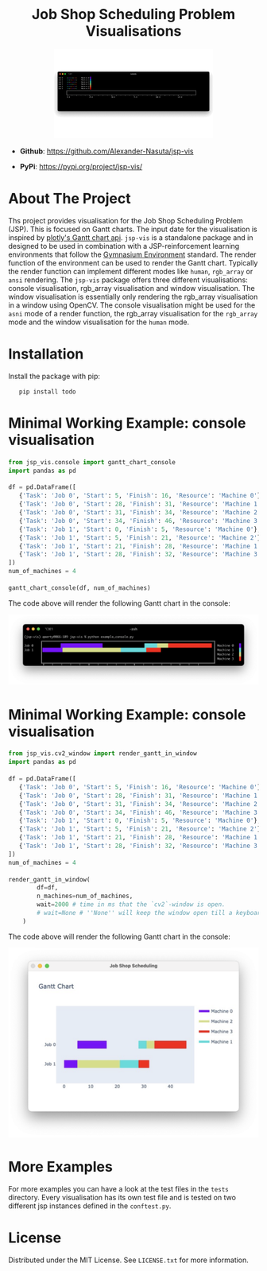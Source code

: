 

<div id="top"></div>

<!-- PROJECT LOGO -->
<br />
<div align="center">
   <!--
  <a href="https://cybernetics-lab.de/">
    <img src="https://github.com/Alexander-Nasuta/graph-jsp-env/raw/master/resources/readme_images/logo.png" alt="Logo" height="80">
  </a>
   -->

  <h1 align="center">
     Job Shop Scheduling Problem Visualisations
  </h1>

   
   <a>
    <img src="https://raw.githubusercontent.com/Alexander-Nasuta/jsp-vis/main/resources/ft06_console.gif" alt="Logo" height="180">
  </a>


</div>


- **Github**: https://github.com/Alexander-Nasuta/jsp-vis

- **PyPi**: https://pypi.org/project/jsp-vis/


# About The Project
Ths project provides visualisation for the Job Shop Scheduling Problem (JSP).
This is focused on Gantt charts. The input date for the visualisation is inspired by [plotly's Gantt chart api](https://plotly.com/python/gantt/). 
`jsp-vis` is a standalone package and in designed to be used in combination with a JSP-reinforcement learning environments that follow the [Gymnasium Environment](https://gymnasium.farama.org/) standard.
The render function of the environment can be used to render the Gantt chart.
Typically the render function can implement different modes like `human`, `rgb_array` or `ansi` rendering.
The `jsp-vis` package offers three different visualisations: console visualisation, rgb_array visualisation and window visualisation.
The window visualisation is essentially only rendering the rgb_array visualisation in a window using OpenCV.
The console visualisation might be used for the `asni` mode of a render function, the rgb_array visualisation for the `rgb_array` mode and the window visualisation for the `human` mode.

# Installation

Install the package with pip:
```
   pip install todo
```

# Minimal Working Example: console visualisation

```python
from jsp_vis.console import gantt_chart_console
import pandas as pd

df = pd.DataFrame([
   {'Task': 'Job 0', 'Start': 5, 'Finish': 16, 'Resource': 'Machine 0'},
   {'Task': 'Job 0', 'Start': 28, 'Finish': 31, 'Resource': 'Machine 1'},
   {'Task': 'Job 0', 'Start': 31, 'Finish': 34, 'Resource': 'Machine 2'},
   {'Task': 'Job 0', 'Start': 34, 'Finish': 46, 'Resource': 'Machine 3'},
   {'Task': 'Job 1', 'Start': 0, 'Finish': 5, 'Resource': 'Machine 0'},
   {'Task': 'Job 1', 'Start': 5, 'Finish': 21, 'Resource': 'Machine 2'},
   {'Task': 'Job 1', 'Start': 21, 'Finish': 28, 'Resource': 'Machine 1'},
   {'Task': 'Job 1', 'Start': 28, 'Finish': 32, 'Resource': 'Machine 3'}
])
num_of_machines = 4

gantt_chart_console(df, num_of_machines)
```
The code above will render the following Gantt chart in the console:

![](https://raw.githubusercontent.com/Alexander-Nasuta/jsp-vis/main/resources/example_console.png)

# Minimal Working Example: console visualisation

```python
from jsp_vis.cv2_window import render_gantt_in_window
import pandas as pd

df = pd.DataFrame([
   {'Task': 'Job 0', 'Start': 5, 'Finish': 16, 'Resource': 'Machine 0'},
   {'Task': 'Job 0', 'Start': 28, 'Finish': 31, 'Resource': 'Machine 1'},
   {'Task': 'Job 0', 'Start': 31, 'Finish': 34, 'Resource': 'Machine 2'},
   {'Task': 'Job 0', 'Start': 34, 'Finish': 46, 'Resource': 'Machine 3'},
   {'Task': 'Job 1', 'Start': 0, 'Finish': 5, 'Resource': 'Machine 0'},
   {'Task': 'Job 1', 'Start': 5, 'Finish': 21, 'Resource': 'Machine 2'},
   {'Task': 'Job 1', 'Start': 21, 'Finish': 28, 'Resource': 'Machine 1'},
   {'Task': 'Job 1', 'Start': 28, 'Finish': 32, 'Resource': 'Machine 3'}
])
num_of_machines = 4

render_gantt_in_window(
        df=df,
        n_machines=num_of_machines,
        wait=2000 # time in ms that the `cv2`-window is open.
        # wait=None # ''None'' will keep the window open till a keyboard occurs.
    )
```

The code above will render the following Gantt chart in the console:

![](https://raw.githubusercontent.com/Alexander-Nasuta/jsp-vis/main/resources/example_window.png)


# More Examples
For more examples you can have a look at the test files in the `tests` directory.
Every visualisation has its own test file and is tested on two different jsp instances defined in the `conftest.py`.

# License

Distributed under the MIT License. See `LICENSE.txt` for more information.

<!-- MARKDOWN LINKS & IMAGES todo: add Github, Linked in etc.-->
<!-- https://www.markdownguide.org/basic-syntax/#reference-style-links -->
[screenshot]: resources/readme_images/screenshot.png



